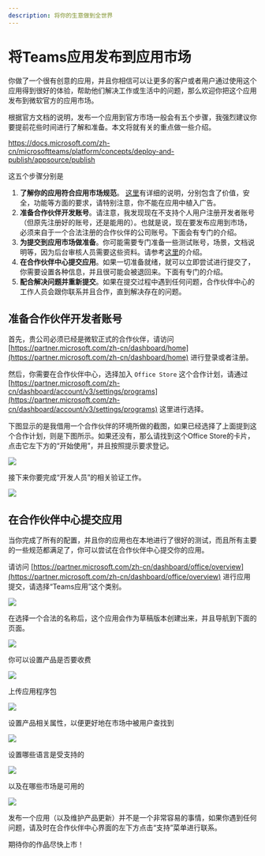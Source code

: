 ```yaml
---
description: 将你的生意做到全世界
---
```


# 将Teams应用发布到应用市场

你做了一个很有创意的应用，并且你相信可以让更多的客户或者用户通过使用这个应用得到很好的体验，帮助他们解决工作或生活中的问题，那么欢迎你把这个应用发布到微软官方的应用市场。

根据官方文档的说明，发布一个应用到官方市场一般会有五个步骤，我强烈建议你要提前花些时间进行了解和准备。本文将就有关的重点做一些介绍。

<https://docs.microsoft.com/zh-cn/microsoftteams/platform/concepts/deploy-and-publish/appsource/publish>

这五个步骤分别是

1. **了解你的应用符合应用市场规范**。 [这里](https://docs.microsoft.com/zh-cn/microsoftteams/platform/concepts/deploy-and-publish/appsource/prepare/teams-store-validation-guidelines)有详细的说明，分别包含了价值，安全，功能等方面的要求，请特别注意，你不能在应用中植入广告。
2. **准备合作伙伴开发账号**。请注意，我发现现在不支持个人用户注册开发者账号（但原先注册好的账号，还是能用的）。也就是说，现在要发布应用到市场，必须来自于一个合法注册的合作伙伴的公司账号。下面会有专门的介绍。
3. **为提交到应用市场做准备**。你可能需要专门准备一些测试账号，场景，文档说明等，因为后台审核人员需要这些资料。请参考[这里](https://docs.microsoft.com/zh-cn/microsoftteams/platform/concepts/deploy-and-publish/appsource/prepare/submission-checklist)的介绍。
4. **在合作伙伴中心提交应用**。如果一切准备就绪，就可以立即尝试进行提交了，你需要设置各种信息，并且很可能会被退回来。下面有专门的介绍。
5. **配合解决问题并重新提交**。如果在提交过程中遇到任何问题，合作伙伴中心的工作人员会跟你联系并且合作，直到解决存在的问题。

## 准备合作伙伴开发者账号

首先，贵公司必须已经是微软正式的合作伙伴，请访问 [https://partner.microsoft.com/zh-cn/dashboard/home](https://partner.microsoft.com/zh-cn/dashboard/home) 进行登录或者注册。

然后，你需要在合作伙伴中心，选择加入 `Office Store` 这个合作计划，请通过 [https://partner.microsoft.com/zh-cn/dashboard/account/v3/settings/programs](https://partner.microsoft.com/zh-cn/dashboard/account/v3/settings/programs) 这里进行选择。

下图显示的是我借用一个合作伙伴的环境所做的截图，如果已经选择了上面提到这个合作计划，则是下图所示。如果还没有，那么请找到这个Office Store的卡片，点击它左下方的“开始使用”，并且按照提示要求登记。

![](<../.gitbook/assets/图片 (390).png>)

接下来你要完成“开发人员”的相关验证工作。

![](<../.gitbook/assets/图片 (391).png>)

## **在合作伙伴中心提交应用**

当你完成了所有的配置，并且你的应用也在本地进行了很好的测试，而且所有主要的一些规范都满足了，你可以尝试在合作伙伴中心提交你的应用。

请访问 [https://partner.microsoft.com/zh-cn/dashboard/office/overview](https://partner.microsoft.com/zh-cn/dashboard/office/overview) 进行应用提交，请选择“Teams应用”这个类别。

![](<../.gitbook/assets/图片 (392).png>)

在选择一个合法的名称后，这个应用会作为草稿版本创建出来，并且导航到下面的页面。

![](<../.gitbook/assets/图片 (393).png>)

你可以设置产品是否要收费

![](<../.gitbook/assets/图片 (394).png>)

上传应用程序包

![](<../.gitbook/assets/图片 (395).png>)

设置产品相关属性，以便更好地在市场中被用户查找到

![](<../.gitbook/assets/图片 (396).png>)

设置哪些语言是受支持的

![](<../.gitbook/assets/图片 (397).png>)

以及在哪些市场是可用的

![](<../.gitbook/assets/图片 (398).png>)

发布一个应用（以及维护产品更新）并不是一个非常容易的事情，如果你遇到任何问题，请及时在合作伙伴中心界面的左下方点击“支持”菜单进行联系。

期待你的作品尽快上市！
